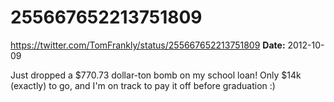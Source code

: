 # 255667652213751809
https://twitter.com/TomFrankly/status/255667652213751809
**Date:** 2012-10-09

Just dropped a $770.73 dollar-ton bomb on my school loan! Only $14k (exactly) to go, and I'm on track to pay it off before graduation :)
